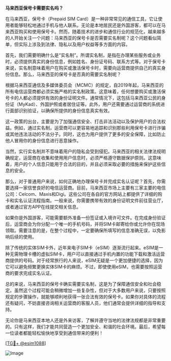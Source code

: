 **马来西亚保号卡需要实名吗？**

在马来西亚，保号卡（Prepaid SIM Card）是一种非常常见的通信工具，它让使用者能够轻松地通过手机与他人联系。无论是本地居民还是外国游客，都可以在马来西亚购买和使用保号卡。然而，随着技术的进步和通信行业的规范化，越来越多的人开始关注一个问题：马来西亚的保号卡是否需要实名制呢？这个问题看似简单，但实际上涉及到法律、隐私以及用户权益等多方面的内容。

首先，我们需要明确什么是“实名制”。所谓实名制，是指在办理某些服务或业务时，必须提供真实的身份信息，例如姓名、身份证号码、联系方式等。对于保号卡来说，实名制意味着用户在购买或激活保号卡时，需要向运营商提供自己的真实身份信息。那么，马来西亚的保号卡是否真的需要实名制呢？

根据马来西亚通信及多媒体委员会（MCMC）的规定，自2019年起，马来西亚的所有电信运营商都必须实施严格的实名制政策。这意味着，任何想要购买或激活保号卡的人都必须提供有效的身份证明文件。通常情况下，这包括马来西亚公民的身份证（MyKad）、外国护照或者居住证等。此外，用户还需要通过运营商的系统进行面部识别验证，以确保所提供的身份信息真实有效。

这一政策的出台，主要是为了加强通信安全、打击非法活动以及保护用户的合法权益。例如，通过实名制，运营商可以更容易地追踪和识别那些利用保号卡进行诈骗或其他违法活动的不法分子。同时，这也为用户提供了更多的安全保障，比如防止他人冒用你的身份信息进行恶意操作。

当然，实行实名制并不意味着用户的隐私会受到侵犯。马来西亚的相关法律法规明确规定，运营商在收集和使用用户信息时，必须严格遵守数据保护原则。这意味着，用户的个人信息只能用于合法的目的，并且必须采取必要的措施来保护这些信息的安全。

那么，对于普通用户来说，如何正确地办理保号卡并完成实名认证呢？首先，你需要选择一家信誉良好的电信运营商。目前，马来西亚市场上主要有三家主要的电信公司：Celcom、Maxis和Digi。这些公司在各自的官方网站上都提供了详细的购卡和实名认证流程指南。一般来说，你需要携带有效的身份证明文件前往营业厅，或者通过官方APP在线提交相关信息。

如果你是外国游客，可能需要额外准备一份签证或入境许可文件。在完成身份验证后，运营商会为你分配一个唯一的手机号码，并将SIM卡邮寄给你或允许你在现场领取。需要注意的是，在整个过程中，一定要确保所填写的信息准确无误，以免影响后续的使用。

除了传统的实体SIM卡外，近年来电子SIM卡（eSIM）逐渐流行起来。eSIM是一种无需物理卡槽的虚拟SIM卡，用户可以直接通过手机内置的功能下载和激活运营商提供的号码。对于经常旅行的人来说，eSIM无疑是一个更加便捷的选择，因为它可以避免频繁更换实体SIM卡的麻烦。不过，即使使用eSIM，也需要按照运营商的要求完成实名认证。

总的来说，马来西亚的保号卡确实需要实名制，这是为了保障通信安全和社会稳定。虽然这个过程可能会稍微增加一些复杂性，但对于大多数用户来说，只要按照规定的步骤操作，就能够顺利地获得一张合法有效的保号卡。如果你对具体的流程还有疑问，不妨直接咨询相关运营商的客服人员，他们通常会提供详细的指导和支持。

无论你是马来西亚本地人还是外来访客，了解并遵守当地的法律法规都是非常重要的。只有这样，我们才能共同营造一个更加安全、和谐的社会环境。最后，希望每一位读者都能轻松愉快地享受到通信带来的便利！

[[TG💪+ @esim1088](https://t.me/s/esim1088)]

![Image](https://i.postimg.cc/4NQfJmqS/Snipaste-2025-05-13-00-14-12.png)